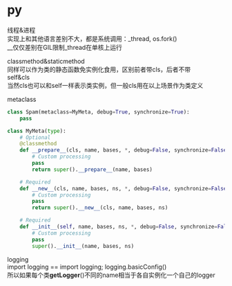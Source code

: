 # py

线程&进程  
实现上和其他语言差别不大，都是系统调用：\_thread, os.fork\(\)    
__仅仅差别在GIL限制\_thread在单核上运行

classmethod&staticmethod  
同样可以作为类的静态函数免实例化食用，区别前者带cls，后者不带  
self&cls  
当然cls也可以和self一样表示类实例，但一般cls用在以上场景作为类定义

metaclass

```python
class Spam(metaclass=MyMeta, debug=True, synchronize=True):
    pass

class MyMeta(type):
    # Optional
    @classmethod
    def __prepare__(cls, name, bases, *, debug=False, synchronize=False):
        # Custom processing
        pass
        return super().__prepare__(name, bases)

    # Required
    def __new__(cls, name, bases, ns, *, debug=False, synchronize=False):
        # Custom processing
        pass
        return super().__new__(cls, name, bases, ns)

    # Required
    def __init__(self, name, bases, ns, *, debug=False, synchronize=False):
        # Custom processing
        pass
        super().__init__(name, bases, ns)
```

logging  
import logging == import logging; logging.basicConfig\(\)   
所以如果每个类**getLogger**\(\)不同的name相当于各自实例化一个自己的logger

  
  


